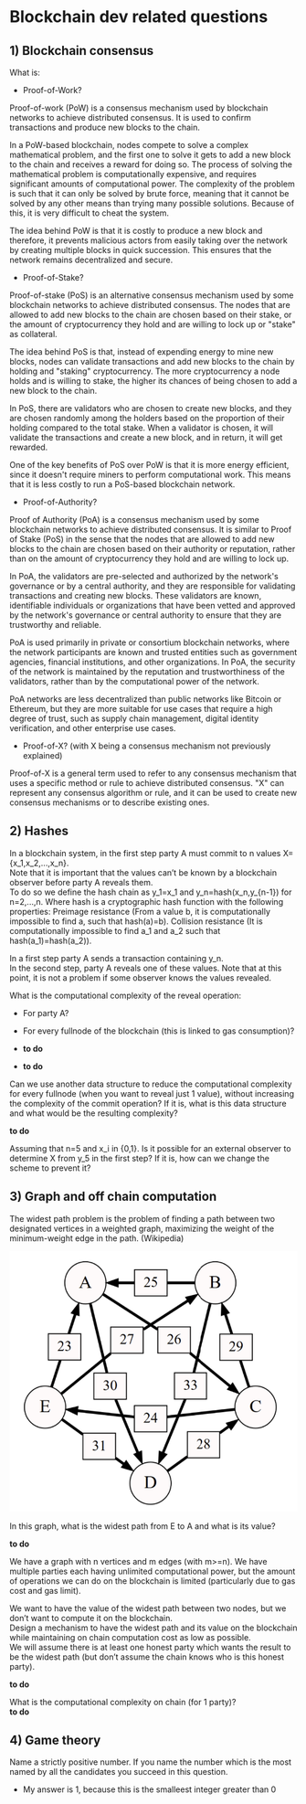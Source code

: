 # Blockchain dev related questions

## 1) Blockchain consensus
What is:
- Proof-of-Work?  

Proof-of-work (PoW) is a consensus mechanism used by blockchain networks to achieve distributed consensus. It is used to confirm transactions and produce new blocks to the chain.  

In a PoW-based blockchain, nodes compete to solve a complex mathematical problem, and the first one to solve it gets to add a new block to the chain and receives a reward for doing so. The process of solving the mathematical problem is computationally expensive, and requires significant amounts of computational power. The complexity of the problem is such that it can only be solved by brute force, meaning that it cannot be solved by any other means than trying many possible solutions. Because of this, it is very difficult to cheat the system.  

The idea behind PoW is that it is costly to produce a new block and therefore, it prevents malicious actors from easily taking over the network by creating multiple blocks in quick succession. This ensures that the network remains decentralized and secure.  

- Proof-of-Stake?  

Proof-of-stake (PoS) is an alternative consensus mechanism used by some blockchain networks to achieve distributed consensus. The nodes that are allowed to add new blocks to the chain are chosen based on their stake, or the amount of cryptocurrency they hold and are willing to lock up or "stake" as collateral.  

The idea behind PoS is that, instead of expending energy to mine new blocks, nodes can validate transactions and add new blocks to the chain by holding and "staking" cryptocurrency. The more cryptocurrency a node holds and is willing to stake, the higher its chances of being chosen to add a new block to the chain.  

In PoS, there are validators who are chosen to create new blocks, and they are chosen randomly among the holders based on the proportion of their holding compared to the total stake. When a validator is chosen, it will validate the transactions and create a new block, and in return, it will get rewarded.  

One of the key benefits of PoS over PoW is that it is more energy efficient, since it doesn't require miners to perform computational work. This means that it is less costly to run a PoS-based blockchain network.  

- Proof-of-Authority?  

Proof of Authority (PoA) is a consensus mechanism used by some blockchain networks to achieve distributed consensus. It is similar to Proof of Stake (PoS) in the sense that the nodes that are allowed to add new blocks to the chain are chosen based on their authority or reputation, rather than on the amount of cryptocurrency they hold and are willing to lock up.  

In PoA, the validators are pre-selected and authorized by the network's governance or by a central authority, and they are responsible for validating transactions and creating new blocks. These validators are known, identifiable individuals or organizations that have been vetted and approved by the network's governance or central authority to ensure that they are trustworthy and reliable.  

PoA is used primarily in private or consortium blockchain networks, where the network participants are known and trusted entities such as government agencies, financial institutions, and other organizations. In PoA, the security of the network is maintained by the reputation and trustworthiness of the validators, rather than by the computational power of the network.  

PoA networks are less decentralized than public networks like Bitcoin or Ethereum, but they are more suitable for use cases that require a high degree of trust, such as supply chain management, digital identity verification, and other enterprise use cases.  

- Proof-of-X? (with X being a consensus mechanism not previously explained)  

Proof-of-X is a general term used to refer to any consensus mechanism that uses a specific method or rule to achieve distributed consensus. "X" can represent any consensus algorithm or rule, and it can be used to create new consensus mechanisms or to describe existing ones.  


## 2) Hashes
In a blockchain system, in the first step party A must commit to n values X={x_1,x_2,...,x_n}.  
Note that it is important that the values can’t be known by a blockchain observer before party A reveals them.  
To do so we define the hash chain as y_1=x_1 and y_n=hash(x_n,y_{n-1}) for n=2,...,n.
Where hash is a cryptographic hash function with the following properties:
Preimage resistance (From a value b, it is computationally impossible to find a, such that hash(a)=b).
Collision resistance (It is computationally impossible to find a_1 and a_2 such that hash(a_1)=hash(a_2)).  


In a first step party A sends a transaction containing y_n.  
In the second step, party A reveals one of these values.  Note that at this point, it is not a problem if some observer knows the values revealed.  

What is the computational complexity of the reveal operation:  
- For party A?  
- For every fullnode of the blockchain (this is linked to gas consumption)?  

- **to do**  
- **to do**  


Can we use another data structure to reduce the computational complexity for every fullnode (when you want to reveal just 1 value), without increasing the complexity of the commit operation? If it is, what is this data structure and what would be the resulting complexity?  

**to do**  

Assuming that n=5 and x_i in {0,1}. Is it possible for an external observer to determine X from y_5 in the first step? If it is, how can we change the scheme to prevent it?  



## 3) Graph and off chain computation
The widest path problem is the problem of finding a path between two designated vertices in a weighted graph, maximizing the weight of the minimum-weight edge in the path. (Wikipedia)  

<p align="center">
    <img src="graph.png">
</p>  

In this graph, what is the widest path from E to A and what is its value?  

**to do**  


We have a graph with n vertices and m edges (with m>=n). We have multiple parties each having unlimited computational power, but the amount of operations we can do on the blockchain is limited (particularly due to gas cost and gas limit).  

We want to have the value of the widest path between two nodes, but we don’t want to compute it on the blockchain.  
Design a mechanism to have the widest path and its value on the blockchain while maintaining on chain computation cost as low as possible.  
We will assume there is at least one honest party which wants the result to be the widest path (but don’t assume the chain knows who is this honest party).  

**to do**  


What is the computational complexity on chain (for 1 party)?  
**to do**


## 4) Game theory
Name a strictly positive number. If you name the number which is the most named by all the candidates you succeed in this question.  

- My answer is 1, because this is the smalleest integer greater than 0